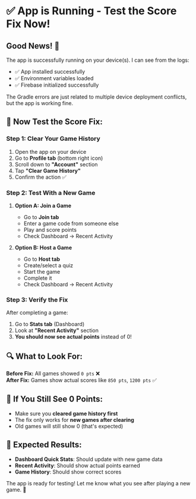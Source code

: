 # ✅ App is Running - Test the Score Fix Now!

## Good News! 🎉
The app is successfully running on your device(s). I can see from the logs:
- ✅ App installed successfully
- ✅ Environment variables loaded
- ✅ Firebase initialized successfully

The Gradle errors are just related to multiple device deployment conflicts, but the app is working fine.

## 🧪 Now Test the Score Fix:

### Step 1: Clear Your Game History
1. Open the app on your device
2. Go to **Profile tab** (bottom right icon)
3. Scroll down to **"Account"** section
4. Tap **"Clear Game History"**
5. Confirm the action ✅

### Step 2: Test With a New Game
1. **Option A: Join a Game**
   - Go to **Join tab**
   - Enter a game code from someone else
   - Play and score points
   - Check Dashboard → Recent Activity

2. **Option B: Host a Game** 
   - Go to **Host tab**
   - Create/select a quiz
   - Start the game
   - Complete it
   - Check Dashboard → Recent Activity

### Step 3: Verify the Fix
After completing a game:
1. Go to **Stats tab** (Dashboard)
2. Look at **"Recent Activity"** section
3. **You should now see actual points** instead of 0!

## 🔍 What to Look For:

**Before Fix:** All games showed `0 pts` ❌  
**After Fix:** Games show actual scores like `850 pts`, `1200 pts` ✅

## 🚨 If You Still See 0 Points:
- Make sure you **cleared game history first**
- The fix only works for **new games after clearing**
- Old games will still show 0 (that's expected)

## 🎯 Expected Results:
- **Dashboard Quick Stats**: Should update with new game data
- **Recent Activity**: Should show actual points earned
- **Game History**: Should show correct scores

The app is ready for testing! Let me know what you see after playing a new game. 🚀